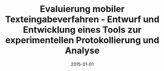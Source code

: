 ---
abstract: ''
authors:
- Thomas Szoldatits
date: '2015-01-01'
featured: false
links:
- name: Publik
  url: https://publik.tuwien.ac.at/showentry.php?ID=246631&lang=1
publication_types:
- '7'
publishDate: '2015-01-01'
title: Evaluierung mobiler Texteingabeverfahren - Entwurf und Entwicklung eines Tools
  zur experimentellen Protokollierung und Analyse
url_pdf: ''
---